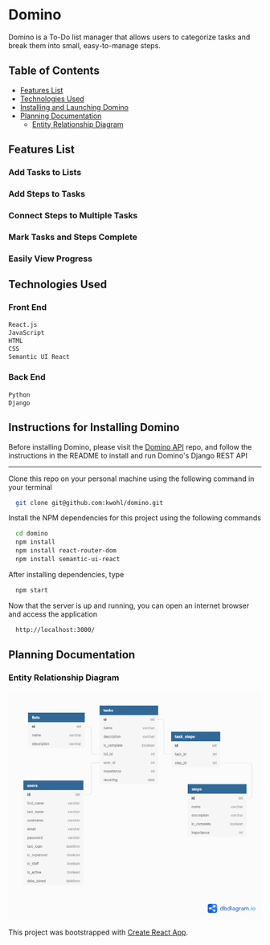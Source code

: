 # Domino
  Domino is a To-Do list manager that allows users to categorize tasks and break them into small, easy-to-manage steps. 

## Table of Contents
  * [Features List](#features-list)
  * [Technologies Used](#technologies-used)
  * [Installing and Launching Domino](#instructions-for-installing-domino)
  * [Planning Documentation](#planning-documentation)
    * [Entity Relationship Diagram](#entity-relationship-diagram)

## Features List

### Add Tasks to Lists

### Add Steps to Tasks

### Connect Steps to Multiple Tasks

### Mark Tasks and Steps Complete

### Easily View Progress


## Technologies Used
  ### Front End
    React.js
    JavaScript
    HTML
    CSS
    Semantic UI React
  
  ### Back End
    Python
    Django


## Instructions for Installing Domino
  Before installing Domino, please visit the [Domino API](https://github.com/kwohl/domino-api) repo, and follow the instructions in the README to install and run Domino's Django REST API

  ----------------

  Clone this repo on your personal machine using the following command in your terminal
  ```sh
    git clone git@github.com:kwohl/domino.git
  ```

  Install the NPM dependencies for this project using the following commands
  ```sh
    cd domino
    npm install
    npm install react-router-dom
    npm install semantic-ui-react
  ```
 
  After installing dependencies, type
  ```sh
    npm start
  ```

  Now that the server is up and running, you can open an internet browser and access the application
  ```sh
    http://localhost:3000/
  ```

## Planning Documentation

### Entity Relationship Diagram
![Domino ERD](/Domino.png)

  

  This project was bootstrapped with [Create React App](https://github.com/facebook/create-react-app).

